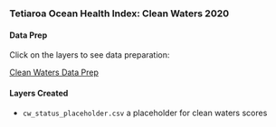 ### Tetiaroa Ocean Health Index: Clean Waters 2020

#### Data Prep

Click on the layers to see data preparation:

[Clean Waters Data Prep](https://ohi-4site.github.io/tet-prep/prep/cw/v2020/cw_data_prep.html)

#### Layers Created

- `cw_status_placeholder.csv` a placeholder for clean waters scores


